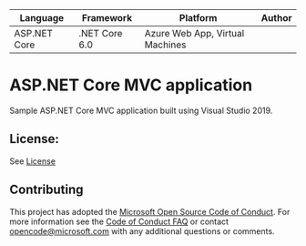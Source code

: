 | Language | Framework | Platform | Author |
| -------- | -------- |--------|--------|
| ASP.NET Core | .NET Core 6.0 | Azure Web App, Virtual Machines |


# ASP.NET Core MVC application

Sample ASP.NET Core MVC application built using Visual Studio 2019.

## License:

See [License](#)

## Contributing

This project has adopted the [Microsoft Open Source Code of Conduct](https://opensource.microsoft.com/codeofconduct/). For more information see the [Code of Conduct FAQ](https://opensource.microsoft.com/codeofconduct/faq/) or contact [opencode@microsoft.com](mailto:opencode@microsoft.com) with any additional questions or comments.

